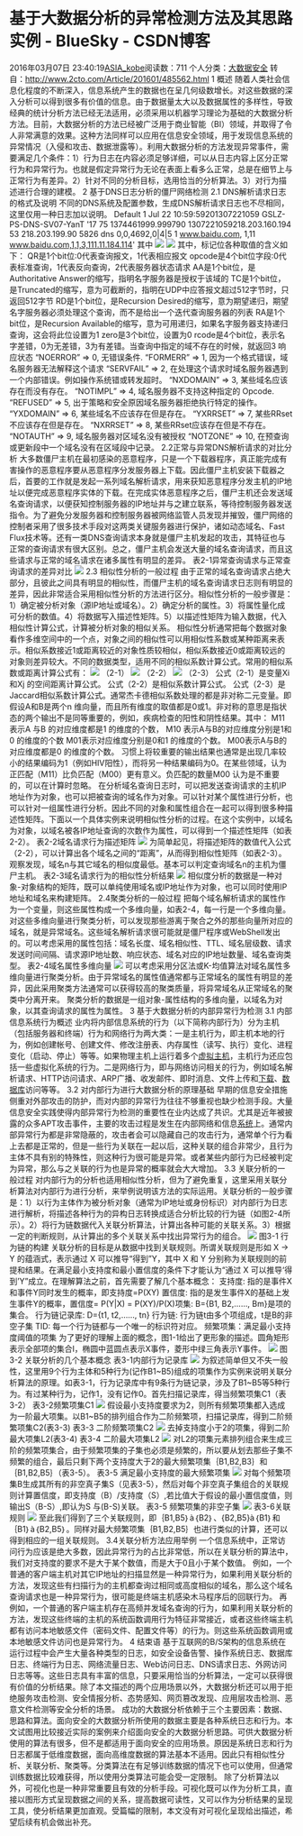 # 基于大数据分析的异常检测方法及其思路实例 - BlueSky - CSDN博客
2016年03月07日 23:40:19[ASIA_kobe](https://me.csdn.net/ASIA_kobe)阅读数：711
个人分类：[大数据安全](https://blog.csdn.net/ASIA_kobe/article/category/5916733)
转自：http://www.2cto.com/Article/201601/485562.html
1 概述
随着人类社会信息化程度的不断深入，信息系统产生的数据也在呈几何级数增长。对这些数据的深入分析可以得到很多有价值的信息。由于数据量太大以及数据属性的多样性，导致经典的统计分析方法已经无法适用，必须采用以机器学习理论为基础的大数据分析方法。目前，大数据分析的方法已经被广泛用于商业智能（BI）领域，并取得了令人非常满意的效果。这种方法同样可以应用在信息安全领域，用于发现信息系统的异常情况（入侵和攻击、数据泄露等）。利用大数据分析的方法发现异常事件，需要满足几个条件：1）行为日志在内容必须足够详细，可以从日志内容上区分正常行为和异常行为。也就是假定异常行为无论在表面上看多么正常，总是在细节上与正常行为有差异。2）针对不同的分析目标，选用恰当的分析算法。3）对行为描述进行合理的建模。
2 基于DNS日志分析的僵尸网络检测
2.1 DNS解析请求日志的格式及说明
不同的DNS系统及配置参数，生成DNS解析请求日志也不尽相同，这里仅用一种日志加以说明。
Default
1
Jul 22 10:59:59201307221059 GSLZ-PS-DNS-SV07-YanT '17 75 1374461999.999790 1307221059218.203.160.194 53 218.203.199.90 5826 dns 0,0,4692,0|4|5 1 www.baidu.com, 1,11 www.baidu.com,1,1,3,111.11.184.114'
其中
![](http://www.2cto.com/uploadfile/Collfiles/20160112/20160112130728451.png)
![](http://www.2cto.com/uploadfile/Collfiles/20160112/20160112130728452.png)
其中，标记位各种取值的含义如下：
QR是1个bit位:0代表查询报文，1代表相应报文
opcode是4个bit位字段:0代表标准查询，1代表反向查询，2代表服务器状态请求
AA是1个bit位，是Authoritative Answer的缩写，指明名字服务器是授权于该域的
TC是1个bit位，是Truncated的缩写，意为可截断的，指明在UDP中应答报文超过512字节时，只返回512字节
RD是1个bit位，是Recursion Desired的缩写，意为期望递归，期望名字服务器必须处理这个查询，而不是给出一个迭代查询服务器的列表
RA是1个bit位，是Recursion Available的缩写，意为可用递归，如果名字服务器支持递归查询，这会将此位设置为1
zero是3个bit位，设置为0
rcode是4个bit位，表示名字差错，0为无差错，3为有差错。当查询中指定的域不存在的时候，就返回3
响应状态
“NOERROR” => 0, 无错误条件.
“FORMERR” => 1, 因为一个格式错误，域名服务器无法解释这个请求
“SERVFAIL” => 2, 在处理这个请求时域名服务器遇到一个内部错误。例如操作系统错或转发超时。
“NXDOMAIN” => 3, 某些域名应该存在而没有存在。
“NOTIMPL” => 4, 域名服务器不支持这种指定的 Opcode.
“REFUSED” => 5, 出于策略和安全原因域名服务器拒绝执行特定的操作。
“YXDOMAIN” => 6, 某些域名不应该存在但是存在。
“YXRRSET” => 7, 某些RRset不应该存在但是存在。
“NXRRSET” => 8, 某些RRset应该存在但是不存在。
“NOTAUTH” => 9, 域名服务器对区域名没有被授权
“NOTZONE” => 10, 在预查询或更新段中一个域名没有在区域段中记录。
2.2正常与异常DNS解析请求的对比分析
大多数僵尸主机在最初感染的恶意程序，只是一个下载器程序，真正能完成有害操作的恶意程序要从恶意程序分发服务器上下载。因此僵尸主机安装下载器之后，首要的工作就是发起一系列域名解析请求，用来获知恶意程序分发主机的IP地址以便完成恶意程序实体的下载。在完成实体恶意程序之后，僵尸主机还会发送域名查询请求，以便获知控制服务器的IP地址并与之建立联系，等待控制服务器发送指令。为了避免分发服务器和控制服务器被网络监管人员发现并摧毁，僵尸网络的控制者采用了很多技术手段对这两类关键服务器进行保护，诸如动态域名、Fast Flux技术等。还有一类DNS查询请求本身就是僵尸主机发起的攻击，其特征也与正常的查询请求有很大区别。总之，僵尸主机会发送大量的域名查询请求，而且这些请求与正常的域名请求在诸多属性有明显的差异。
表2-1异常查询请求与正常查询请求的差异对比
![](http://www.2cto.com/uploadfile/Collfiles/20160112/20160112130729453.png)
2.3 相似性分析的一般过程
由于正常的域名查询请求占绝大部分，且彼此之间具有明显的相似性，而僵尸主机的域名查询请求日志则有明显的差异，因此非常适合采用相似性分析的方法进行区分。相似性分析的一般步骤是：1）确定被分析对象（源IP地址或域名）。2）确定分析的属性。3）将属性量化成可分析的数值。4）将数据写入描述性矩阵。5）以描述性矩阵为输入数据，代入相似性计算公式，计算被分析对象的相似关系。
相似性分析通常把每个数据对象看作多维空间中的一个点，对象之间的相似性可以用相似性系数或某种距离来表示。相似系数接近1或距离较近的对象性质较相似，相似系数接近0或距离较远的对象则差异较大。不同的数据类型，适用不同的相似系数计算公式。常用的相似系数或距离计算公式有：
![](http://www.2cto.com/uploadfile/Collfiles/20160112/20160112130729454.png)
（2-1）
![](http://www.2cto.com/uploadfile/Collfiles/20160112/20160112130729455.png)
（2-2）
![](http://www.2cto.com/uploadfile/Collfiles/20160112/20160112130730456.png)
（2-3）
公式（2-1）是变量Xi和Xj 的空间距离计算公式。
公式（2-2）是相似系数计算公式。
公式（2-3）是Jaccard相似系数计算公式。通常杰卡德相似系数处理的都是非对称二元变量。即假设A和B是两个n 维向量，而且所有维度的取值都是0或1。非对称的意思是指状态的两个输出不是同等重要的，例如，疾病检查的阳性和阴性结果。其中：
M11 表示A 与B 的对应维度都是1 的维度的个数，
M10 表示A与B的对应维度分别是1和0 的维度的个数
M01表示对应维度分别是0和1 的维度的个数。
M00表示A与B的对应维度都是0 的维度的个数。
习惯上将较重要的输出结果也通常是出现几率较小的结果编码为1（例如HIV阳性），而将另一种结果编码为0。在某些领域，认为正匹配（M11）比负匹配（M00）更有意义。负匹配的数量M00 认为是不重要的，可以在计算时忽略。
在分析域名查询日志时，可以把发送查询请求的主机IP地址作为对象，也可以把被查询的域名作为对象。可以针对某个属性进行分析，也可以针对一组属性进行分析。因此不同的对象和属性组合在一起可以得到很多种描述性矩阵。下面以一个具体实例来说明相似性分析的过程。在这个实例中，以域名为对象，以域名被各IP地址查询的次数作为属性，可以得到一个描述性矩阵（如表2-2）。
表2-2域名请求行为描述矩阵
![](http://www.2cto.com/uploadfile/Collfiles/20160112/20160112130730457.png)
为简单起见，将描述矩阵的数值代入公式（2-2），可以计算出各个域名之间的“距离”，从而得到相似性矩阵（如表2-3）。观察发现，域名n与其它域名的相似度最低。基本可以判定查询域名n的主机为僵尸主机。
表2-3域名请求行为的相似性分析结果
![](http://www.2cto.com/uploadfile/Collfiles/20160112/20160112130730458.png)
相似度分析的数据是一种对象-对象结构的矩阵，既可以单纯使用域名或IP地址作为对象，也可以同时使用IP地址和域名来构建矩阵。
2.4聚类分析的一般过程
把每个域名解析请求的属性作为一个变量，则这些属性构成一个多维向量，如表2-4，每一行是一个多维向量。对这些多维向量进行聚类分析，可以发现那些游离于聚合之外的那些向量所对应的域名，就是异常域名。这些域名解析请求很可能就是僵尸程序或WebShell发出的。可以考虑采用的属性包括：域名长度、域名相似性、TTL、域名层级数、请求发送时间间隔、请求源IP地址数、响应状态、域名对应的IP地址数量、域名查询类型。
表2-4域名属性多维向量
![](http://www.2cto.com/uploadfile/Collfiles/20160112/20160112130730459.png)
可以考虑采用分区法或K-均值算法对域名属性多维向量进行聚类分析。由于异常域名的属性值通常都与正常域名的属性有明显的差异，因此采用聚类方法通常可以获得较高的聚类质量，将异常域名从正常域名的聚类中分离开来。
聚类分析的数据是一组对象-属性结构的多维向量，以域名为对象，以其查询请求的属性为属性。
3 基于大数据分析的内部异常行为检测
3.1 内部信息系统行为概述
业内将内部信息系统的行为（以下简称内部行为）分为主机（包括服务器和终端）行为和网络行为两大类：一是主机行为，即主机本地的行为，例如创建帐号、创建文件、修改注册表、内存属性（读写、执行）变化、进程变化（启动、停止）等等。如果物理主机上运行着多个[虚拟主机](http://www.honhei.com/)，主机行为还应包括一些虚拟化系统的行为。二是网络行为，即与网络访问相关的行为，例如域名解析请求、HTTP访问请求、ARP广播、收发邮件、即时消息、文件上传和[下载](http://www.2cto.com/soft)、[数据库](http://www.2cto.com/database/)访问等等。
3.2 对内部行为进行大数据分析的原理基础
早期的信息安全措施侧重对外部攻击的防护，而对内部的异常行为往往不够重视也缺少检测手段。大量信息安全实践使得内部异常行为检测的重要性在业内达成了共识。尤其是近年被披露的众多APT攻击事件，主要的攻击过程是发生在内部网络和信息[系统](http://www.2cto.com/os/)上。通常内部异常行为都是非常隐蔽的，攻击者会可以隐藏自己的攻击行为，通常单个行为看上去都是正常的，但是一些行为关联在一起以后，这种关联的组合非常少，且行为主体不具有别的特殊性，则这种行为很可能是异常。或者某些内部行为已经被判定为异常，那么与之关联的行为也是异常的概率就会大大增加。
3.3 关联分析的一般过程
对内部行为的分析也适用相似性分析，但为了避免重复，这里采用关联分析算法对内部行为进行分析，来举例说明该方法的实际运用。关联分析的一般步骤是：1）以行为主体作为被分析对象（通常为IP地址或身份标识）对内部行为日志进行解析，将描述各种行为的异构日志转换成适合分析比较的行为链（如图2-4所示）。2）将行为链数据代入关联分析算法，计算出各种可能的关联关系。3）根据一定的判断规则，从计算出的多个关联关系中找出异常行为的组合。
![](http://www.2cto.com/uploadfile/Collfiles/20160112/20160112130732460.png)
图3-1 行为链的构建
关联分析的目标是从数据中找到关联规则。所谓关联规则是形如 X → Y 的蕴涵式，表示通过 X 可以推导“得到”Y，其中 X 和 Y 分别称为关联规则的前提和结果。在满足最小支持度和最小置信度的条件下才能认为“通过 X 可以推导‘得到’Y”成立。在理解算法之前，首先需要了解几个基本概念：
支持度: 指的是事件X和事件Y同时发生的概率，即支持度=P(XY)
置信度: 指的是发生事件X的基础上发生事件Y的概率，置信度= P(Y|X) = P(XY)/P(X)项集: B={B1, B2,……, Bm}是项的集合。
行为链记录库: D={t1, t2,……, tn}
行为链: 行为链t由多个项组成，t是B的非空子集
TID: 每一个行为链都与一个唯一的标识符对应。
频繁项集：满足最小支持度阈值的项集
为了更好的理解上面的概念，图1-1给出了更形象的描述。圆角矩形表示全部项的集合I，椭圆中蓝圆点表示X事件，菱形中绿三角表示Y事件。
![](http://www.2cto.com/uploadfile/Collfiles/20160112/20160112130732461.png)
图3-2 关联分析的几个基本概念
表3-1内部行为记录库
![](http://www.2cto.com/uploadfile/Collfiles/20160112/20160112130732462.png)
为叙述简单但又不失一般性，这里用9个行为主体和5种行为(记作B1~B5)组成的项集作为实例来说明关联分析算法的原理。如表3-1，行为记录库中有9条行为链记录，涉及了B1~B5等5种行为。有过某种行为，记作1，没有记作0。首先扫描记录库，得当频繁项集C1（表3-2）
表3-2频繁项集C1
![](http://www.2cto.com/uploadfile/Collfiles/20160112/20160112130734463.png)
假设最小支持度要求为2，则所有频繁项集都入选成为一阶最大项集。以B1~B5的排列组合作为二阶频繁项，扫描记录库，得到二阶频繁项集C2(表3-3)
表3-3 二阶频繁项集C2
![](http://www.2cto.com/uploadfile/Collfiles/20160112/20160112130734464.png)
去掉支持度小于2的项集，得到二阶最大项集L2(表3-4)
表3-4 二阶最大项集L2
![](http://www.2cto.com/uploadfile/Collfiles/20160112/20160112130734465.png)
对L2的项集元素排列组合来生成三阶的频繁项集合，由于频繁项集的子集也必须是频繁的，所以要从划去那些子集不频繁的组合，最后只剩下两个支持度大于2的最大频繁项集｛B1,B2,B3｝和｛B1,B2,B5｝（表3-5）。
表3-5 满足最小支持度的最大频繁项集
![](http://www.2cto.com/uploadfile/Collfiles/20160112/20160112130734466.png)
对每个频繁项集B生成其所有的非空真子集S（见表3-5），然后对每个非空真子集组合的关联规则计算置信度，即支持度（B）/支持度（S）,若比值大于假设的最小置信度值，则输出S（B-S）,即认为S 与(B-S)关联。
表3-5 频繁项集的非空子集
![](http://www.2cto.com/uploadfile/Collfiles/20160112/20160112130734467.png)
表3-6关联规则
![](http://www.2cto.com/uploadfile/Collfiles/20160112/20160112130734468.png)
至此我们得到了三个关联规则，即｛B1,B5｝à｛B2｝、{B2,B5}à｛B1｝和｛B1｝à｛B2,B5｝。同样对最大频繁项集｛B1,B2,B5｝也进行类似的计算，还可以得到相应的一组关联规则。
3.4关联分析方法应用举例
一个信息系统中，正常访问行为应该是绝大多数，因此异常行为的占比非常低，所以在关联分析的算法中，我们对支持度的要求不是大于某个数值，而是大于0且小于某个数值。
例如，一个普通的客户端主机对其它IP地址的扫描显然是一种异常行为，如果利用关联分析的方法，发现这些有扫描行为的主机都查询过相同或高度相似的域名，那么这个域名查询请求也是一种异常行为，很可能是终端主机感染木马程序后的回联行为。
再例如，一个普通的客户端主机存在高频并发域名查询的行为，如果利用关联分析的方法，发现这些终端的主机的系统函数调用行为特征非常接近，或者这些终端主机都有访问本地敏感文件（密码文件、配置文件等）的行为。则这些系统函数调用或本地敏感文件访问也是异常行为。
4 结束语
基于互联网的B/S架构的信息系统在运行过程中会产生大量各种类型的日志，如安全设备告警、操作系统日志、数据库日志、终端行为日志、网络流量日志、Web访问日志、DNS请求日志、外网访问日志等等。这些日志具有丰富的信息，只要采用恰当的分析算法，一定可以获得很有价值的分析结果。除了本文描述的两个应用场景以外，大数据分析还可以用于拒绝服务攻击检测、安全情报分析、态势感知、网页篡改发现、应用层攻击检测、恶意文件检测等安全分析的场景。
成功的大数据分析依赖于三个主要因素：数据、思路和算法。面向安全的大数据分析所使用的数据主要是各种系统日志和行为。本文试图用比较接近实际的案例来介绍面向安全的大数据分析思路。可供大数据分析使用的算法有很多，但不是都适用于面向安全的应用场景。原因是系统日志和行为日志都属于低维度数据，面向高维度数据的算法基本不适用。因此只有相似性分析、关联分析、聚类等。分类算法在有足够训练数据的情况下也可以使用，但通常训练数据比较难获得，所以使用分类算法可能会受一定限制。
除了分析算法以外，可视化也是一种非常重要且有效的分析手段。可视化既可以作为分析工具，直接以图形方式呈现数据之间的关系，提高数据可读性，又可以作为分析结果的呈现工具，使分析结果更加直观。受篇幅的限制，本文没有对可视化呈现给出描述，希望后续有机会做出补充。
            
